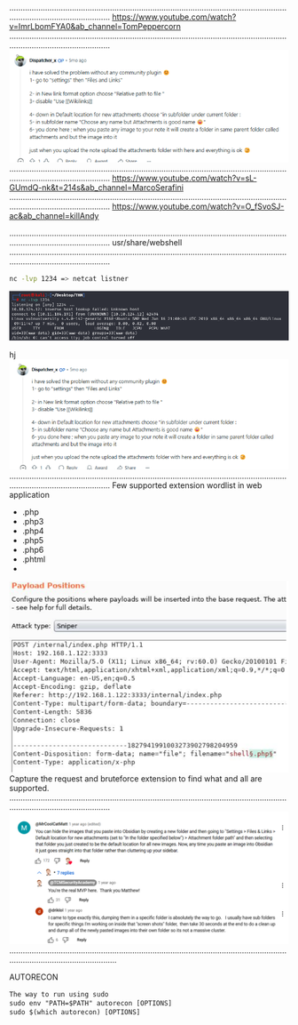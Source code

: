 .........................................................................................................................................................................
https://www.youtube.com/watch?v=ImrLbomFYA0&ab_channel=TomPeppercorn
.........................................................................................................................................................................
![](../Attachements/Pasted%20image%2020250218130751.png)
.........................................................................................................................................................................
https://www.youtube.com/watch?v=sL-GUmdQ-nk&t=214s&ab_channel=MarcoSerafini
.........................................................................................................................................................................
https://www.youtube.com/watch?v=O_fSvoSJ-ac&ab_channel=killAndy

.........................................................................................................................................................................
usr/share/webshell
.........................................................................................................................................................................

```bash
nc -lvp 1234 => netcat listner
```
![](../Attachements/Pasted%20image%2020250106141352.png)

hj
![](../Attachements/Pasted%20image%2020250218130640.png)
.........................................................................................................................................................................
Few supported extension wordlist in web application
- .php
- .php3
- .php4
- .php5
- .php6
- .phtml
- 

![](../Attachements/Pasted%20image%2020250106141526.png)
Capture the request and bruteforce extension to find what and all are supported.
.........................................................................................................................................................................
![](../Attachements/Pasted%20image%2020250217140711.png)
............................................................................................................................................................................

AUTORECON
```
The way to run using sudo
sudo env "PATH=$PATH" autorecon [OPTIONS]
sudo $(which autorecon) [OPTIONS]
```

